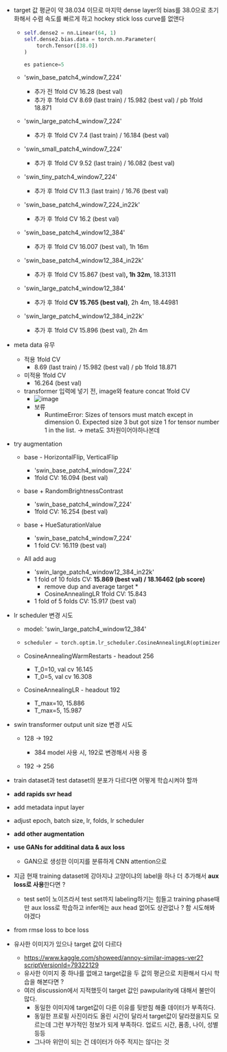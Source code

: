 * target 값 평균이 약 38.034 이므로 마지막 dense layer의 bias를 38.0으로 초기화해서  수렴 속도를 빠르게 하고 hockey stick loss curve를 없앤다

  * ```python
    self.dense2 = nn.Linear(64, 1)
    self.dense2.bias.data = torch.nn.Parameter(
        torch.Tensor([38.0])
    )
    
    es patience=5
    ```
    
  * 'swin_base_patch4_window7_224'
  
    * 추가 전 1fold CV 16.28 (best val)
    * 추가 후 1fold CV 8.69 (last train) / 15.982 (best val) / pb 1fold 18.871
    
  * 'swin_large_patch4_window7_224'
  
    * 추가 후 1fold CV  7.4 (last train) / 16.184 (best val)
  
  * 'swin_small_patch4_window7_224'
  
    * 추가 후 1fold CV  9.52 (last train) / 16.082 (best val)
  
  * 'swin_tiny_patch4_window7_224'
  
    * 추가 후 1fold CV 11.3 (last train) / 16.76 (best val)
    
  * 'swin_base_patch4_window7_224_in22k'
  
    * 추가 후 1fold CV 16.2 (best val)
  
  * 'swin_base_patch4_window12_384'
  
    * 추가 후 1fold CV 16.007 (best val), 1h 16m
  
  * 'swin_base_patch4_window12_384_in22k'
  
    * 추가 후 1fold CV 15.867 (best val)**, 1h 32m**, 18.31311
  
  * 'swin_large_patch4_window12_384'
  
    * 추가 후 1fold **CV 15.765 (best val)**, 2h 4m, 18.44981
  
  * 'swin_large_patch4_window12_384_in22k'
  
    * 추가 후 1fold CV 15.896 (best val), 2h 4m
  
* meta data 유무

  * 적용 1fold CV 
    * 8.69 (last train) / 15.982 (best val) / pb 1fold 18.871
  * 미적용 1fold CV
    * 16.264 (best val)
  * transformer 입력에 넣기 전, image와 feature concat 1fold CV
    * ![image](https://user-images.githubusercontent.com/92927837/141882804-d3a398d2-9371-4b83-b2b0-593a6ce7a1ac.png)
    * 보류 
      * RuntimeError: Sizes of tensors must match except in dimension 0. Expected size 3 but got size 1 for tensor number 1 in the list. -> meta도 3차원이어야하나본데
  
* try augmentation

  * base - HorizontalFlip, VerticalFlip
    * 'swin_base_patch4_window7_224'
    * 1fold CV: 16.094 (best val)
  
  * base + RandomBrightnessContrast
    * 'swin_base_patch4_window7_224'
    * 1fold CV: 16.254 (best val)
  
  * base + HueSaturationValue
    * 'swin_base_patch4_window7_224'
    * 1 fold CV: 16.119 (best val)
  
  * All add aug
    * 'swin_large_patch4_window12_384_in22k'
    * 1 fold of 10 folds CV: **15.869 (best val) / 18.16462 (pb score)** 
      * remove dup and average target
        * 
      * CosineAnnealingLR 1fold CV: 15.843
    * 1 fold of 5 folds CV:  15.917 (best val) 
  
* lr scheduler 변경 시도

  * model: 'swin_large_patch4_window12_384'
  
  * ```python
    scheduler = torch.optim.lr_scheduler.CosineAnnealingLR(optimizer, T_max=5, eta_min=1e-6)
    ```
  
  * CosineAnnealingWarmRestarts - headout 256
  
    * T_0=10, val cv 16.145
    * T_0=5, val cv 16.308
  
  * CosineAnnealingLR - headout 192
  
    * T_max=10, 15.886
    * T_max=5, 15.987
  
* swin transformer output unit size 변경 시도

  * 128 -> 192
    * 384 model 사용 시, 192로 변경해서 사용 중

  * 192 -> 256

  

* train dataset과 test dataset의 분포가 다르다면 어떻게 학습시켜야 할까

* **add rapids svr head**

* add metadata input layer 

* adjust epoch, batch size, lr, folds, lr scheduler 

* **add other augmentation** 

* **use GANs for additinal data & aux loss**
  
  * GAN으로 생성한 이미지를 분류하게 CNN attention으로 
  
* 지금 현재 training dataset에 강아지냐 고양이냐의 label을 하나 더 추가해서 **aux loss로 사용**한다면 ?
  * test set이 노이즈라서 test set까지 labeling하기는 힘들고 training phase때만 aux loss로 학습하고 infer에는 aux head 없어도 상관없나 ?  함 시도해봐야겠다
  
* from rmse loss to bce loss 



* 유사한 이미지가 있으나 target 값이 다르다
  * https://www.kaggle.com/showeed/annoy-similar-images-ver2?scriptVersionId=79322129
  * 유사한 이미지 중 하나를 없애고 target값을 두 값의 평균으로 치환해서 다시 학습을 해본다면 ?
  * 여러 discussion에서 지적했듯이 target 값인 pawpularity에 대해서 불만이 많다.
    * 동일한 이미지에 target값이 다른 이유를 뒷받침 해줄 데이터가 부족하다.
    * 동일한 프로필 사진이라도 올린 시간이 달라서 target값이 달라졌을지도 모르는데 그런 부가적인 정보가 되게 부족하다. 업로드 시간, 품종, 나이, 성별 등등
    * 그나마 위안이 되는 건 데이터가 아주 적지는 않다는 것